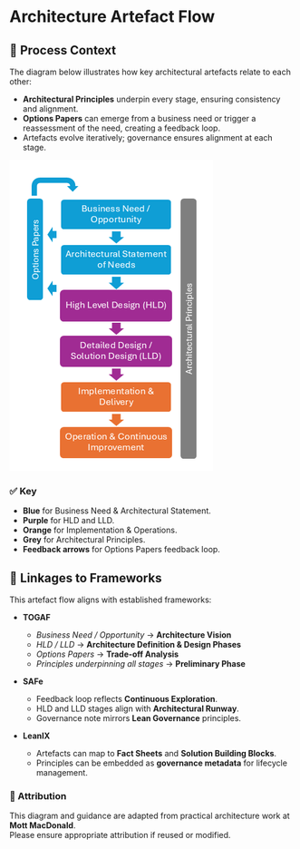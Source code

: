 # Architecture Artefact Flow

## 🔄 Process Context

The diagram below illustrates how key architectural artefacts relate to each other:

- **Architectural Principles** underpin every stage, ensuring consistency and alignment.
- **Options Papers** can emerge from a business need or trigger a reassessment of the need, creating a feedback loop.
- Artefacts evolve iteratively; governance ensures alignment at each stage.

![Process Flow](./architecture-artefact-flow.png)

### ✅ Key

- **Blue** for Business Need & Architectural Statement.
- **Purple** for HLD and LLD.
- **Orange** for Implementation & Operations.
- **Grey** for Architectural Principles.
- **Feedback arrows** for Options Papers feedback loop.

## 🔗 Linkages to Frameworks

This artefact flow aligns with established frameworks:

- **TOGAF**  
  - *Business Need / Opportunity* → **Architecture Vision**  
  - *HLD / LLD* → **Architecture Definition & Design Phases**  
  - *Options Papers* → **Trade-off Analysis**  
  - *Principles underpinning all stages* → **Preliminary Phase**  

- **SAFe**  
  - Feedback loop reflects **Continuous Exploration**.  
  - HLD and LLD stages align with **Architectural Runway**.  
  - Governance note mirrors **Lean Governance** principles.  

- **LeanIX**  
  - Artefacts can map to **Fact Sheets** and **Solution Building Blocks**.  
  - Principles can be embedded as **governance metadata** for lifecycle management.  

### 🧾 Attribution

This diagram and guidance are adapted from practical architecture work at **Mott MacDonald**.  
Please ensure appropriate attribution if reused or modified.
